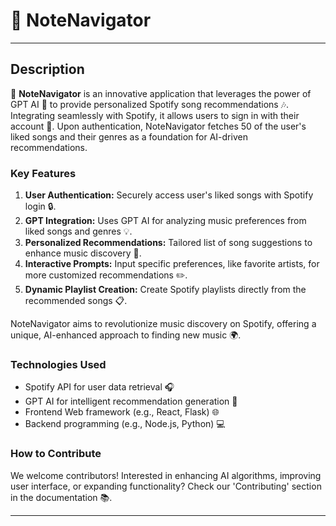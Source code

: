 # 🎵 NoteNavigator

---

## Description

🚀 **NoteNavigator** is an innovative application that leverages the power of GPT AI 🧠 to provide personalized Spotify song recommendations 🎶. Integrating seamlessly with Spotify, it allows users to sign in with their account 🔑. Upon authentication, NoteNavigator fetches 50 of the user's liked songs and their genres as a foundation for AI-driven recommendations.

### Key Features

1. **User Authentication:** Securely access user's liked songs with Spotify login 🔒.
2. **GPT Integration:** Uses GPT AI for analyzing music preferences from liked songs and genres 💡.
3. **Personalized Recommendations:** Tailored list of song suggestions to enhance music discovery 🌟.
4. **Interactive Prompts:** Input specific preferences, like favorite artists, for more customized recommendations ✏️.
5. **Dynamic Playlist Creation:** Create Spotify playlists directly from the recommended songs 📋.

NoteNavigator aims to revolutionize music discovery on Spotify, offering a unique, AI-enhanced approach to finding new music 🌍.

### Technologies Used

- Spotify API for user data retrieval 🎧
- GPT AI for intelligent recommendation generation 🤖
- Frontend Web framework (e.g., React, Flask) 🌐
- Backend programming (e.g., Node.js, Python) 💻

### How to Contribute

We welcome contributors! Interested in enhancing AI algorithms, improving user interface, or expanding functionality? Check our 'Contributing' section in the documentation 📚.

---
